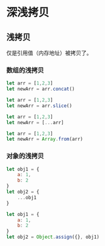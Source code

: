 # 深浅拷贝

## 浅拷贝

仅是引用值（内存地址）被拷贝了。

### 数组的浅拷贝

```js
let arr = [1,2,3]
let newArr = arr.concat()
```

```js
let arr = [1,2,3]
let newArr = arr.slice()
```

```js
let arr = [1,2,3]
let newArr = [...arr]
```

```js
let arr = [1,2,3]
let newArr = Array.from(arr)
```

### 对象的浅拷贝

```js
let obj1 = {
    a: 1,
    b: 2
}
let obj2 = {
    ...obj1
}
```

```js
let obj1 = {
    a: 1,
    b: 2
}
let obj2 = Object.assign({}, obj1)
```







